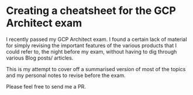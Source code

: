 # Creating a cheatsheet for the GCP Architect exam

I recently passed my GCP Architect exam. I found a certain lack of material for simply revising the important features of the various products that I could refer to, the night before my exam, without having to dig through various Blog posts/ articles. 

This is my attempt to cover off a summarised version of most of the topics and my personal notes to revise before the exam.

Please feel free to send me a PR. 